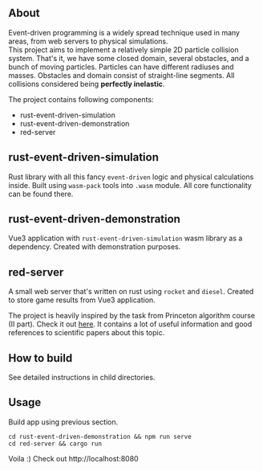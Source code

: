 ## About

Event-driven programming is a widely spread technique used in many areas, from web servers to physical simulations.  
This project aims to implement a relatively simple 2D particle collision system. That's it, we have some closed domain, several obstacles, and a bunch of moving particles. Particles can have different radiuses and masses. Obstacles and domain consist of straight-line segments. All collisions considered being **perfectly inelastic**.  

The project contains following components:  
* rust-event-driven-simulation
* rust-event-driven-demonstration
* red-server

## rust-event-driven-simulation
Rust library with all this fancy `event-driven` logic and physical calculations inside. 
Built using `wasm-pack` tools into `.wasm` module. All core functionality can be found there.

## rust-event-driven-demonstration
Vue3 application with `rust-event-driven-simulation` wasm library as a dependency. Created with demonstration purposes.

## red-server
A small web server that's written on rust using `rocket` and `diesel`. Created to store game results from Vue3 application.  


The project is heavily inspired by the task from Princeton algorithm course (II part). Check it out [here](https://algs4.cs.princeton.edu/61event/). It contains a lot of useful information and good references to scientific papers about this topic.

## How to build
See detailed instructions in child directories.  

## Usage
Build app using previous section.
```
cd rust-event-driven-demonstration && npm run serve
cd red-server && cargo run
```
Voila :) Check out http://localhost:8080
